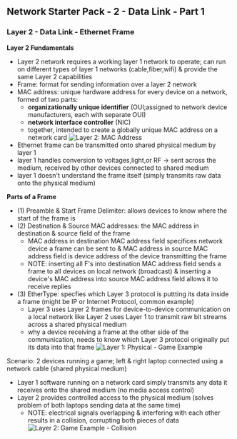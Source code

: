 ## Network Starter Pack - 2 - Data Link - Part 1 ##

### Layer 2 - Data Link - Ethernet Frame
**Layer 2 Fundamentals**
* Layer 2 network requires a working layer 1 network to operate; can run on different types of layer 1 networks (cable,fiber,wifi) & provide the same Layer 2 capabilities
* Frame: format for sending information over a layer 2 network
* MAC address: unique hardware address for every device on a network, formed of two parts:
  * **organizationally unique identifier** (OUI;assigned to network device manufacturers, each with separate OUI)
  * **network interface controller** (NIC)
  * together, intended to create a globally unique MAC address on a network card
 ![Layer 2: MAC Address](https://i.postimg.cc/hPJfQX20/image8.png)
* Ethernet frame can be transmitted onto shared physical medium by layer 1 
* layer 1 handles conversion to voltages,light,or RF -> sent across the medium, received by other devices connected to shared medium
* layer 1 doesn't understand the frame itself (simply transmits raw data onto the physical medium)

**Parts of a Frame** 
* (1) Preamble & Start Frame Delimiter: allows devices to know where the start of the frame is
* (2) Destination & Source MAC addresses: the MAC address in destination & source field of the frame
  * MAC address in destination MAC address field specifices network device a frame can be sent to & MAC address in source MAC address field is device address of the device transmitting the frame 
  * NOTE: inserting all F's into destination MAC address field sends a frame to all devices on local network (broadcast) & inserting a device's MAC address into source MAC address field allows it to receive replies 
* (3) EtherType: specfies which Layer 3 protocol is puttting its data inside a frame (might be IP or Internet Protocol, common example)
  * Layer 3 uses Layer 2 frames for device-to-device communication on a local network like Layer 2 uses Layer 1 to transmit raw bit streams across a shared physical medium
  * why a device receiving a frame at the other side of the communication, needs to know which Layer 3 protocol originally put its data into that frame
![Layer 1: Physical - Game Example](https://i.postimg.cc/vHDd51yn/image5.png)

Scenario: 2 devices running a game; left & right laptop connected using a network cable (shared physical medium)
* Layer 1 software running on a network card simply transmits any data it receives onto the shared medium (no media access control)
* Layer 2 provides controlled access to the physical medium (solves problem of both laptops sending data at the same time)
  * NOTE: electrical signals overlapping & interfering with each other results in a collision, corrupting both pieces of data
![Layer 2: Game Example - Collision](https://i.postimg.cc/cLCKkmNF/image10.png)
